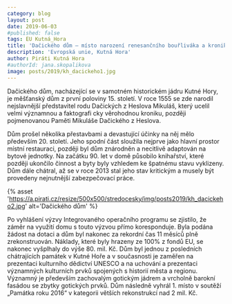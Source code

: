 ```yaml
---
category: blog
layout: post
date: 2019-06-03
#published: false
tags: EU Kutná_Hora
title: 'Dačického dům – místo narození renesančního bouřliváka a kronikáře'
description: 'Evropská unie, Kutná Hora'
author: Piráti Kutná Hora
#authorId: jana.skopalikova
image: posts/2019/kh_dacickeho1.jpg
---
```

Dačického dům, nacházející se v samotném historickém jádru Kutné Hory, je měšťanský dům z první poloviny 15. století. V roce 1555 se zde narodil nejslavnější představitel rodu Dačických z Heslova Mikuláš, který ucelil velmi významnou a faktografi cky věrohodnou kroniku, později pojmenovanou Paměti Mikuláše Dačického z Heslova.

Dům prošel několika přestavbami a devastující účinky na něj mělo především 20. století. Jeho spodní část sloužila nejprve jako hlavní prostor místní restauraci, později byl dům znárodněn a necitlivě adaptován na bytové jednotky. Na začátku 90. let v domě působilo knihařství, které později ukončilo činnost a byty byly vzhledem ke špatnému stavu vyklizeny. Dům dále chátral, až se v roce 2013 stal jeho stav kritickým a musely být provedeny nejnutnější zabezpečovací práce.

{% asset 'https://a.pirati.cz/resize/500x500/stredocesky/img/posts2019/kh_dacickeho2.jpg' alt='Dačického dům' %}

Po vyhlášení výzvy Integrovaného operačního programu se zjistilo, že záměr na využití domu s touto výzvou přímo koresponduje.  Byla podána žádost na dotaci a dům byl nakonec za rekordní čas 11 měsíců plně zrekonstruován. Náklady, které byly hrazeny ze 100% z fondů EU, se nakonec vyšplhaly do výše 80. mil. Kč. Dům byl jednou z posledních chátrajících památek v Kutné Hoře a v současnosti je zaměřen na prezentaci kulturního dědictví UNESCO a na uchování a prezentaci významných kulturních prvků spojených s historií města a regionu. Významný je především zachovalým gotickým jádrem a vrcholně barokní fasádou se zbytky gotických prvků. Dům následně vyhrál 1. místo v soutěží „Památka roku 2016“ v kategorii větších rekonstrukcí nad 2 mil. Kč.

